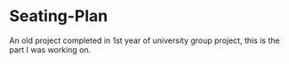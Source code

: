 # Seating-Plan
An old project completed in 1st year of university group project, this is the part I was working on.
